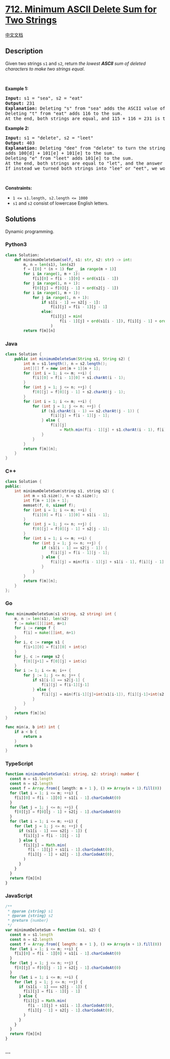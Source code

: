 # [712. Minimum ASCII Delete Sum for Two Strings](https://leetcode.com/problems/minimum-ascii-delete-sum-for-two-strings)

[中文文档](/solution/0700-0799/0712.Minimum%20ASCII%20Delete%20Sum%20for%20Two%20Strings/README.md)

## Description

<p>Given two strings <code>s1</code> and&nbsp;<code>s2</code>, return <em>the lowest <strong>ASCII</strong> sum of deleted characters to make two strings equal</em>.</p>

<p>&nbsp;</p>
<p><strong class="example">Example 1:</strong></p>

<pre>
<strong>Input:</strong> s1 = &quot;sea&quot;, s2 = &quot;eat&quot;
<strong>Output:</strong> 231
<strong>Explanation:</strong> Deleting &quot;s&quot; from &quot;sea&quot; adds the ASCII value of &quot;s&quot; (115) to the sum.
Deleting &quot;t&quot; from &quot;eat&quot; adds 116 to the sum.
At the end, both strings are equal, and 115 + 116 = 231 is the minimum sum possible to achieve this.
</pre>

<p><strong class="example">Example 2:</strong></p>

<pre>
<strong>Input:</strong> s1 = &quot;delete&quot;, s2 = &quot;leet&quot;
<strong>Output:</strong> 403
<strong>Explanation:</strong> Deleting &quot;dee&quot; from &quot;delete&quot; to turn the string into &quot;let&quot;,
adds 100[d] + 101[e] + 101[e] to the sum.
Deleting &quot;e&quot; from &quot;leet&quot; adds 101[e] to the sum.
At the end, both strings are equal to &quot;let&quot;, and the answer is 100+101+101+101 = 403.
If instead we turned both strings into &quot;lee&quot; or &quot;eet&quot;, we would get answers of 433 or 417, which are higher.
</pre>

<p>&nbsp;</p>
<p><strong>Constraints:</strong></p>

<ul>
	<li><code>1 &lt;= s1.length, s2.length &lt;= 1000</code></li>
	<li><code>s1</code> and <code>s2</code> consist of lowercase English letters.</li>
</ul>

## Solutions

Dynamic programming.

<!-- tabs:start -->

### **Python3**

```python
class Solution:
    def minimumDeleteSum(self, s1: str, s2: str) -> int:
        m, n = len(s1), len(s2)
        f = [[0] * (n + 1) for _ in range(m + 1)]
        for i in range(1, m + 1):
            f[i][0] = f[i - 1][0] + ord(s1[i - 1])
        for j in range(1, n + 1):
            f[0][j] = f[0][j - 1] + ord(s2[j - 1])
        for i in range(1, m + 1):
            for j in range(1, n + 1):
                if s1[i - 1] == s2[j - 1]:
                    f[i][j] = f[i - 1][j - 1]
                else:
                    f[i][j] = min(
                        f[i - 1][j] + ord(s1[i - 1]), f[i][j - 1] + ord(s2[j - 1])
                    )
        return f[m][n]
```

### **Java**

```java
class Solution {
    public int minimumDeleteSum(String s1, String s2) {
        int m = s1.length(), n = s2.length();
        int[][] f = new int[m + 1][n + 1];
        for (int i = 1; i <= m; ++i) {
            f[i][0] = f[i - 1][0] + s1.charAt(i - 1);
        }
        for (int j = 1; j <= n; ++j) {
            f[0][j] = f[0][j - 1] + s2.charAt(j - 1);
        }
        for (int i = 1; i <= m; ++i) {
            for (int j = 1; j <= n; ++j) {
                if (s1.charAt(i - 1) == s2.charAt(j - 1)) {
                    f[i][j] = f[i - 1][j - 1];
                } else {
                    f[i][j]
                        = Math.min(f[i - 1][j] + s1.charAt(i - 1), f[i][j - 1] + s2.charAt(j - 1));
                }
            }
        }
        return f[m][n];
    }
}
```

### **C++**

```cpp
class Solution {
public:
    int minimumDeleteSum(string s1, string s2) {
        int m = s1.size(), n = s2.size();
        int f[m + 1][n + 1];
        memset(f, 0, sizeof f);
        for (int i = 1; i <= m; ++i) {
            f[i][0] = f[i - 1][0] + s1[i - 1];
        }
        for (int j = 1; j <= n; ++j) {
            f[0][j] = f[0][j - 1] + s2[j - 1];
        }
        for (int i = 1; i <= m; ++i) {
            for (int j = 1; j <= n; ++j) {
                if (s1[i - 1] == s2[j - 1]) {
                    f[i][j] = f[i - 1][j - 1];
                } else {
                    f[i][j] = min(f[i - 1][j] + s1[i - 1], f[i][j - 1] + s2[j - 1]);
                }
            }
        }
        return f[m][n];
    }
};
```

### **Go**

```go
func minimumDeleteSum(s1 string, s2 string) int {
	m, n := len(s1), len(s2)
	f := make([][]int, m+1)
	for i := range f {
		f[i] = make([]int, n+1)
	}
	for i, c := range s1 {
		f[i+1][0] = f[i][0] + int(c)
	}
	for j, c := range s2 {
		f[0][j+1] = f[0][j] + int(c)
	}
	for i := 1; i <= m; i++ {
		for j := 1; j <= n; j++ {
			if s1[i-1] == s2[j-1] {
				f[i][j] = f[i-1][j-1]
			} else {
				f[i][j] = min(f[i-1][j]+int(s1[i-1]), f[i][j-1]+int(s2[j-1]))
			}
		}
	}
	return f[m][n]
}

func min(a, b int) int {
	if a < b {
		return a
	}
	return b
}
```

### **TypeScript**

```ts
function minimumDeleteSum(s1: string, s2: string): number {
  const m = s1.length
  const n = s2.length
  const f = Array.from({ length: m + 1 }, () => Array(n + 1).fill(0))
  for (let i = 1; i <= m; ++i) {
    f[i][0] = f[i - 1][0] + s1[i - 1].charCodeAt(0)
  }
  for (let j = 1; j <= n; ++j) {
    f[0][j] = f[0][j - 1] + s2[j - 1].charCodeAt(0)
  }
  for (let i = 1; i <= m; ++i) {
    for (let j = 1; j <= n; ++j) {
      if (s1[i - 1] === s2[j - 1]) {
        f[i][j] = f[i - 1][j - 1]
      } else {
        f[i][j] = Math.min(
          f[i - 1][j] + s1[i - 1].charCodeAt(0),
          f[i][j - 1] + s2[j - 1].charCodeAt(0),
        )
      }
    }
  }
  return f[m][n]
}
```

### **JavaScript**

```js
/**
 * @param {string} s1
 * @param {string} s2
 * @return {number}
 */
var minimumDeleteSum = function (s1, s2) {
  const m = s1.length
  const n = s2.length
  const f = Array.from({ length: m + 1 }, () => Array(n + 1).fill(0))
  for (let i = 1; i <= m; ++i) {
    f[i][0] = f[i - 1][0] + s1[i - 1].charCodeAt(0)
  }
  for (let j = 1; j <= n; ++j) {
    f[0][j] = f[0][j - 1] + s2[j - 1].charCodeAt(0)
  }
  for (let i = 1; i <= m; ++i) {
    for (let j = 1; j <= n; ++j) {
      if (s1[i - 1] === s2[j - 1]) {
        f[i][j] = f[i - 1][j - 1]
      } else {
        f[i][j] = Math.min(
          f[i - 1][j] + s1[i - 1].charCodeAt(0),
          f[i][j - 1] + s2[j - 1].charCodeAt(0),
        )
      }
    }
  }
  return f[m][n]
}
```

### **...**

```

```

<!-- tabs:end -->
